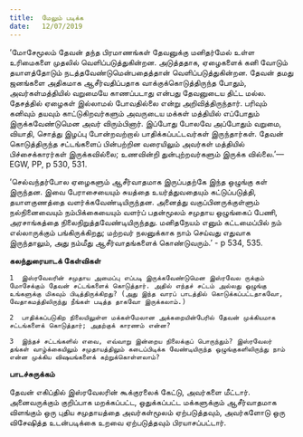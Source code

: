 ```yaml
---
title:  மேலும் படிக்க
date:   12/07/2019
---
```


‘மோசேமூலம் தேவன் தந்த பிரமாணங்கள் தேவனுக்கு மனிதர்மேல் உள்ள உரிமைகளை முதலில் வெளிப்படுத்துகின்றன. அடுத்ததாக, ஏழைகளைக் கனி வோடும் தயாளத்தோடும் நடத்தவேண்டுமென்பதைத்தான் வெளிப்படுத்துகின்றன. தேவன் தமது ஜனங்களை அதிகமாக ஆசீர்வதிப்பதாக வாக்குக்கொடுத்திருந்த போதும், அவர்கள்மத்தியில் வறுமையே காணப்படாது என்பது தேவனுடைய திட்ட மல்ல. தேசத்தில் ஏழைகள் இல்லாமல் போவதில்லை என்று அறிவித்திருந்தார். பரிவும் கனிவும் தயவும் காட்டுகிறவர்களும் அவருடைய மக்கள் மத்தியில் எப்போதும் இருக்கவேண்டுமென அவர் விரும்பினார். இப்போது போலவே அப்போதும் வறுமை, வியாதி, சொத்து இழப்பு போன்றவற்றால் பாதிக்கப்பட்டவர்கள் இருந்தார்கள். தேவன் கொடுத்திருந்த சட்டங்களைப் பின்பற்றின வரையிலும் அவர்கள் மத்தியில் பிச்சைக்காரர்கள் இருக்கவில்லை; உணவின்றி துன்புற்றவர்களும் இருக்க வில்லை.’— EGW, PP, p 530, 531.

‘செல்வந்தர்போல ஏழைகளும் ஆசீர்வாதமாக இருப்பதற்கே இந்த ஒழுங்கு கள் இருந்தன. இவை பேராசையையும் சுயத்தை உயர்த்துவதையும் கட்டுப்படுத்தி, தயாளகுணத்தை வளர்க்கவேண்டியிருந்தன. அனைத்து வகுப்பினருக்குள்ளும் நல்நினைவையும் நம்பிக்கையையும் வளர்ப் பதன்மூலம் சமுதாய ஒழுங்கைப் பேணி, அரசாங்கத்தை நிலைநிறுத்தவேண்டியிருந்தது. மனிதநேயம் எனும் கட்டமைப்பில் நம் எல்லாருக்கும் பங்கிருக்கிறது; மற்றவர் நலனுக்காக நாம் செய்வது எதுவாக இருந்தாலும், அது நம்மீது ஆசீர்வாதங்களைக் கொண்டுவரும்.’ - p 534, 535.

**கலந்துரையாடக் கேள்விகள்**

`1	இஸ்ரவேலரின் சமுதாய அமைப்பு எப்படி இருக்கவேண்டுமென இஸ்ரவேல ருக்கும் மோசேக்கும் தேவன் சட்டங்களைக் கொடுத்தார். அதில் எந்தச் சட்டம் அல்லது ஒழுங்கு உங்களுக்கு மிகவும் பிடித்திருக்கிறது? (அது இந்த வாரப் பாடத்தில் கொடுக்கப்பட்டதாகவோ, வேதாகமத்திலிருந்து நீங்கள் படித்த தாகவோ இருக்கலாம்.)`

`2	பாதிக்கப்படுகிற நிலையிலுள்ள மக்கள்மேலான அக்கறையின்பேரில் தேவன் முக்கியமாக சட்டங்களைக் கொடுத்தார்; அதற்குக் காரணம் என்ன?`

`3	இந்தச் சட்டங்களில் எவை, எவ்வாறு இன்றைய நிலைக்குப் பொருந்தும்? இஸ்ரவேலர் தங்கள் வாழ்க்கையிலும் சமுதாயத்திலும் கடைப்பிடிக்க வேண்டியிருந்த ஒழுங்குகளிலிருந்து நாம் என்ன முக்கிய விஷயங்களைக் கற்றுக்கொள்ளலாம்?`

**பாடச்சுருக்கம்**

தேவன் எகிப்தில் இஸ்ரவேலரின் கூக்குரலைக் கேட்டு, அவர்களை மீட்டார். அனைவருக்கும் குறிப்பாக மறக்கப்பட்ட, ஒதுக்கப்பட்ட மக்களுக்கும் ஆசீர்வாதமாக விளங்கும் ஒரு புதிய சமுதாயத்தை அவர்கள்மூலம் ஏற்படுத்தவும், அவர்களோடு ஒரு விசேஷித்த உடன்படிக்கை உறவை ஏற்படுத்தவும் பிரயாசப்பட்டார்.